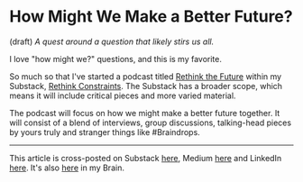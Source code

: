 # How Might We Make a Better Future?
(draft) 
*A quest around a question that likely stirs us all.* 

I love "how might we?" questions, and this is my favorite. 

So much so that I've started a podcast titled [Rethink the Future](https://rethinkconstraints.substack.com/podcast) within my Substack, [Rethink Constraints](https://rethinkconstraints.substack.com/). The Substack has a broader scope, which means it will include critical pieces and more varied material. 

The podcast will focus on how we might make a better future together. It will consist of a blend of interviews, group discussions, talking-head pieces by yours truly and stranger things like #Braindrops. 



--- 
This article is cross-posted on Substack [here](), Medium [here]() and LinkedIn [here](). It's also [here]() in my Brain. 